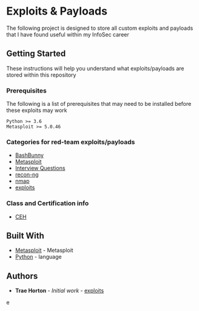 # Exploits & Payloads

The following project is designed to store all custom exploits and payloads that I have found useful within my InfoSec career

## Getting Started

These instructions will help you understand what exploits/payloads are stored within this repository

### Prerequisites

The following is a list of prerequisites that may need to be installed before these exploits may work
```
Python >= 3.6
Metasploit >= 5.0.46
```

### Categories for red-team exploits/payloads
* [BashBunny](https://github.com/Sorsnce/red-team/tree/master/BashBunny)
* [Metasploit](https://github.com/Sorsnce/red-team/tree/master/Metasploit)
* [Interview Questions](https://github.com/Sorsnce/red-team/tree/master/RedTeam-Interview)
* [recon-ng](https://github.com/Sorsnce/red-team/tree/master/recon-ng)
* [nmap](https://github.com/Sorsnce/red-team/tree/master/nmap)
* [exploits](https://github.com/Sorsnce/red-team/tree/master/exploits)


### Class and Certification info
* [CEH](https://github.com/Sorsnce/red-team/tree/master/HackerHalted)

## Built With

* [Metasploit](https://www.metasploit.com/) - Metasploit
* [Python](https://www.python.org/) - language

## Authors

* **Trae Horton** - *Initial work* - [exploits](https://github.com/Sorsnce/red-team)

e
